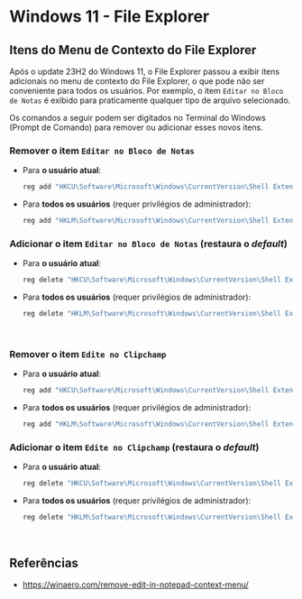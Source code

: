 
# Windows 11 - File Explorer

## Itens do Menu de Contexto do File Explorer

Após o update 23H2 do Windows 11, o File Explorer passou a exibir itens adicionais no menu de contexto do File Explorer, o que pode não ser conveniente para todos os usuários. Por exemplo, o item `Editar no Bloco de Notas` é exibido para praticamente qualquer tipo de arquivo selecionado.

Os comandos a seguir podem ser digitados no Terminal do Windows (Prompt de Comando) para remover ou adicionar esses novos itens.

### Remover o item `Editar no Bloco de Notas`

* Para __o usuário atual__:

  ```cmd
  reg add "HKCU\Software\Microsoft\Windows\CurrentVersion\Shell Extensions\Blocked" /v "{CA6CC9F1-867A-481E-951E-A28C5E4F01EA}" /d "" /t REG_SZ /f
  ```

* Para __todos os usuários__ (requer privilégios de administrador):

  ```cmd
  reg add "HKLM\Software\Microsoft\Windows\CurrentVersion\Shell Extensions\Blocked" /v "{CA6CC9F1-867A-481E-951E-A28C5E4F01EA}" /d "" /t REG_SZ /f
  ```

### Adicionar o item `Editar no Bloco de Notas` (restaura o _default_)

* Para __o usuário atual__:

  ```cmd
  reg delete "HKCU\Software\Microsoft\Windows\CurrentVersion\Shell Extensions\Blocked" /v "{CA6CC9F1-867A-481E-951E-A28C5E4F01EA}" /f
  ```

* Para __todos os usuários__ (requer privilégios de administrador):

  ```cmd
  reg delete "HKLM\Software\Microsoft\Windows\CurrentVersion\Shell Extensions\Blocked" /v "{CA6CC9F1-867A-481E-951E-A28C5E4F01EA}" /f
  ```

&nbsp;

### Remover o item `Edite no Clipchamp`

* Para __o usuário atual__:

  ```cmd
  reg add "HKCU\Software\Microsoft\Windows\CurrentVersion\Shell Extensions\Blocked" /v "{8AB635F8-9A67-4698-AB99-784AD929F3B4}" /d "" /t REG_SZ /f
  ```

* Para __todos os usuários__ (requer privilégios de administrador):

  ```cmd
  reg add "HKLM\Software\Microsoft\Windows\CurrentVersion\Shell Extensions\Blocked" /v "{8AB635F8-9A67-4698-AB99-784AD929F3B4}" /d "" /t REG_SZ /f
  ```

### Adicionar o item `Edite no Clipchamp` (restaura o _default_)

* Para __o usuário atual__:

  ```cmd
  reg delete "HKCU\Software\Microsoft\Windows\CurrentVersion\Shell Extensions\Blocked" /v "{8AB635F8-9A67-4698-AB99-784AD929F3B4}" /f
  ```

* Para __todos os usuários__ (requer privilégios de administrador):

  ```cmd
  reg delete "HKLM\Software\Microsoft\Windows\CurrentVersion\Shell Extensions\Blocked" /v "{8AB635F8-9A67-4698-AB99-784AD929F3B4}" /f
  ```

&nbsp;

## Referências

* https://winaero.com/remove-edit-in-notepad-context-menu/

&nbsp;
